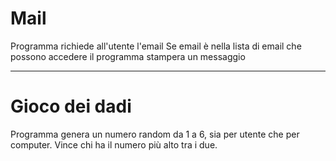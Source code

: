 # Mail 
Programma richiede all'utente l'email 
Se email è nella lista di email che possono accedere il programma stampera un messaggio 

----------

# Gioco dei dadi
Programma genera un numero random da 1 a 6, sia per utente che per computer. Vince chi ha il numero più alto tra i due.